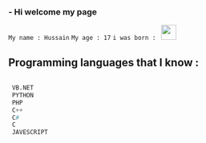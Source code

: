 
### - Hi welcome my page



`My name : Hussain`
`My age : 17`
`i was born : ` <img src="https://emojipedia-us.s3.dualstack.us-west-1.amazonaws.com/thumbs/120/apple/285/flag-saudi-arabia_1f1f8-1f1e6.png" width="30px">


## Programming languages that I know :
```python

 VB.NET
 PYTHON
 PHP
 C++
 C#
 C
 JAVESCRIPT

```

